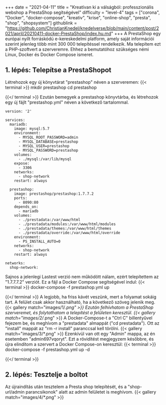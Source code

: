 +++
date = "2021-04-11"
title = "Kreatívan ki a válságból: professzionális webshop a PrestaShop segítségével"
difficulty = "level-4"
tags = ["corona", "Docker", "docker-compose", "kreativ", "krise", "online-shop", "presta", "shop", "shopsystem"]
githublink = "https://github.com/ChristianKnedel/knedelverse/blob/main/content/post/2021/april/20210411-docker-PrestaShop/index.hu.md"
+++
A PrestaShop egy európai nyílt forráskódú e-kereskedelmi platform, amely saját információi szerint jelenleg több mint 300 000 telepítéssel rendelkezik. Ma telepítem ezt a PHP-szoftvert a szerveremre. Ehhez a bemutatóhoz szükséges némi Linux, Docker és Docker Compose ismeret.
## 1. lépés: Telepítse a PrestaShopot
Létrehozok egy új könyvtárat "prestashop" néven a szerveremen:
{{< terminal >}}
mkdir prestashop
cd prestashop

{{</ terminal >}}
Ezután bemegyek a prestashop könyvtárba, és létrehozok egy új fájlt "prestashop.yml" néven a következő tartalommal.
```
version: '2'

services:
  mariadb:
    image: mysql:5.7
    environment:
      - MYSQL_ROOT_PASSWORD=admin
      - MYSQL_DATABASE=prestashop
      - MYSQL_USER=prestashop
      - MYSQL_PASSWORD=prestashop
    volumes:
      - ./mysql:/var/lib/mysql
    expose:
      - 3306
    networks:
      - shop-network
    restart: always

  prestashop:
    image: prestashop/prestashop:1.7.7.2
    ports:
      - 8090:80
    depends_on:
      - mariadb
    volumes:
      - ./prestadata:/var/www/html
      - ./prestadata/modules:/var/www/html/modules
      - ./prestadata/themes:/var/www/html/themes
      - ./prestadata/override:/var/www/html/override
    environment:
      - PS_INSTALL_AUTO=0
    networks:
      - shop-network
    restart: always

networks:
  shop-network:

```
Sajnos a jelenlegi Lastest verzió nem működött nálam, ezért telepítettem az "1.7.7.7.2" verziót. Ez a fájl a Docker Compose segítségével indul:
{{< terminal >}}
docker-compose -f prestashop.yml up

{{</ terminal >}}
A legjobb, ha friss kávét veszünk, mert a folyamat sokáig tart. A felület csak akkor használható, ha a következő szöveg jelenik meg.
{{< gallery match="images/1/*.png" >}}
Ezután felhívhatom a PrestaShop szerveremet, és folytathatom a telepítést a felületen keresztül.
{{< gallery match="images/2/*.png" >}}
A Docker-Compose-t a "Ctrl C" billentyűvel fejezem be, és meghívom a "prestadata" almappát ("cd prestadata"). Ott az "install" mappát az "rm -r install" paranccsal kell törölni.
{{< gallery match="images/3/*.png" >}}
Ezenkívül van ott egy "Admin" mappa, az én esetemben "admin697vqoryt". Ezt a rövidítést megjegyzem későbbre, és újra elindítom a szervert a Docker Compose-on keresztül:
{{< terminal >}}
docker-compose -f prestashop.yml up -d

{{</ terminal >}}

## 2. lépés: Tesztelje a boltot
Az újraindítás után tesztelem a Presta shop telepítését, és a "shop-url/admin parancsikonok" alatt az admin felületet is meghívom.
{{< gallery match="images/4/*.png" >}}